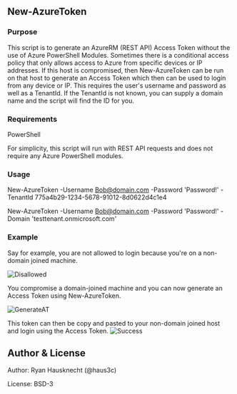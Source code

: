 ## New-AzureToken

### Purpose

This script is to generate an AzureRM (REST API) Access Token without the use of Azure PowerShell Modules. Sometimes there is a conditional access policy that only allows access to Azure from specific devices or IP addresses. If this host is compromised, then New-AzureToken can be run on that host to generate an Access Token which then can be used to login from any device or IP. This requires the user's username and password as well as a TenantId. If the TenantId is not known, you can supply a domain name and the script will find the ID for you.

### Requirements

PowerShell

For simplicity, this script will run with REST API requests and does not require any Azure PowerShell modules.

### Usage

New-AzureToken -Username Bob@domain.com -Password 'Password!' -TenantId 775a4b29-1234-5678-91012-8d0622d4c1e4

New-AzureToken -Username Bob@domain.com -Password 'Password!' -Domain 'testtenant.onmicrosoft.com'

### Example

Say for example, you are not allowed to login because you're on a non-domain joined machine.

![Disallowed](https://i.imgur.com/ajMKgbH.png)

You compromise a domain-joined machine and you can now generate an Access Token using New-AzureToken.

![GenerateAT](https://i.imgur.com/YNvPIsT.png)

This token can then be copy and pasted to your non-domain joined host and login using the Access Token.
![Success](https://i.imgur.com/R2UkjeN.png)

## Author & License

Author: Ryan Hausknecht (@haus3c)

License: BSD-3
